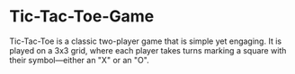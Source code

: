 # Tic-Tac-Toe-Game
Tic-Tac-Toe is a classic two-player game that is simple yet engaging. It is played on a 3x3 grid, where each player takes turns marking a square with their symbol—either an "X" or an "O".
